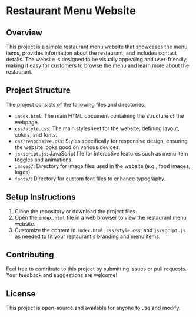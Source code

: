 # Restaurant Menu Website

## Overview
This project is a simple restaurant menu website that showcases the menu items, provides information about the restaurant, and includes contact details. The website is designed to be visually appealing and user-friendly, making it easy for customers to browse the menu and learn more about the restaurant.

## Project Structure
The project consists of the following files and directories:

- `index.html`: The main HTML document containing the structure of the webpage.
- `css/style.css`: The main stylesheet for the website, defining layout, colors, and fonts.
- `css/responsive.css`: Styles specifically for responsive design, ensuring the website looks good on various devices.
- `js/script.js`: JavaScript file for interactive features such as menu item toggles and animations.
- `images/`: Directory for image files used in the website (e.g., food images, logos).
- `fonts/`: Directory for custom font files to enhance typography.

## Setup Instructions
1. Clone the repository or download the project files.
2. Open the `index.html` file in a web browser to view the restaurant menu website.
3. Customize the content in `index.html`, `css/style.css`, and `js/script.js` as needed to fit your restaurant's branding and menu items.

## Contributing
Feel free to contribute to this project by submitting issues or pull requests. Your feedback and suggestions are welcome!

## License
This project is open-source and available for anyone to use and modify.